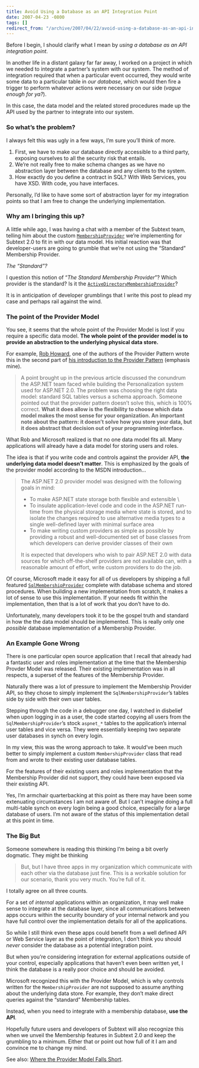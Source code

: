```yaml
---
title: Avoid Using a Database as an API Integration Point
date: 2007-04-23 -0800
tags: []
redirect_from: "/archive/2007/04/22/avoid-using-a-database-as-an-api-integration-point.aspx/"
---
```


Before I begin, I should clarify what I mean by *using a database as an
API integration point*.

In another life in a distant galaxy far far away, I worked on a project
in which we needed to integrate a partner’s system with our system. The
method of integration required that when a particular event occurred,
they would write some data to a particular table in *our database*,
which would then fire a trigger to perform whatever actions were
necessary on our side (*vague enough for ya?*).

In this case, the data model and the related stored procedures made up
the API used by the partner to integrate into our system.

### So what’s the problem?

I always felt this was ugly in a few ways, I’m sure you’ll think of
more.

1.  First, we have to make our database directly accessible to a third
    party, exposing ourselves to all the security risk that entails.
2.  We’re not really free to make schema changes as we have no
    abstraction layer between the database and any clients to the
    system.
3.  How exactly do you define a contract in SQL? With Web Services, you
    have XSD. With code, you have interfaces.

Personally, I’d like to have some sort of abstraction layer for my
integration points so that I am free to change the underlying
implementation.

### Why am I bringing this up?

A little while ago, I was having a chat with a member of the
Subtext team,
telling him about the custom
[`MembershipProvider`](http://msdn2.microsoft.com/en-us/library/system.web.security.membershipprovider.aspx "MembershipProvider on MSDN")
we’re implementing for Subtext 2.0 to fit in with our data model. His
initial reaction was that developer-users are going to grumble that
we’re not using the “Standard” Membership Provider.

*The “Standard”?*

I question this notion of “*The Standard Membership Provider*”? Which
provider is the standard? Is it the
[`ActiveDirectoryMembershipProvider`](http://msdn2.microsoft.com/en-us/library/system.web.security.activedirectorymembershipprovider.aspx "Membership Provider for the Active Directory on MSDN")?

It is in anticipation of developer grumblings that I write this post to
plead my case and perhaps rail against the wind.

### The point of the Provider Model

You see, it seems that the whole point of the Provider Model is lost if
you require a specific data model. **The whole point of the provider
model is to provide an abstraction to the underlying physical data
store.**

For example, [Rob
Howard](http://weblogs.asp.net/rhoward/ "Rob Howard’s Blog"), one of the
authors of the Provider Pattern wrote this in the second part of [his
introduction to the Provider
Pattern](http://msdn2.microsoft.com/en-us/library/ms972370.aspx "Provider Design Pattern, Part 2")
(emphasis mine).

> A point brought up in the previous article discussed the conundrum the
> ASP.NET team faced while building the Personalization system used for
> ASP.NET 2.0. The problem was choosing the right data model: standard
> SQL tables versus a schema approach. Someone pointed out that the
> provider pattern doesn’t solve this, which is 100% correct. **What it
> does allow is the flexibility to choose which data model makes the
> most sense for your organization. An important note about the pattern:
> it doesn’t solve how you store your data, but it does abstract that
> decision out of your programming interface.**

What Rob and Microsoft realized is that no one data model fits all. Many
applications will already have a data model for storing users and roles.

The idea is that if you write code and controls against the provider
API, **the underlying data model doesn’t matter**. This is emphasized by
the goals of the provider model according to the MSDN introduction...

> The ASP.NET 2.0 provider model was designed with the following goals
> in mind:
>
> -   To make ASP.NET state storage both flexible and extensible \
> -   To insulate application-level code and code in the ASP.NET
>     run-time from the physical storage media where state is stored,
>     and to isolate the changes required to use alternative media types
>     to a single well-defined layer with minimal surface area
> -   To make writing custom providers as simple as possible by
>     providing a robust and well-documented set of base classes from
>     which developers can derive provider classes of their own
>
> It is expected that developers who wish to pair ASP.NET 2.0 with data
> sources for which off-the-shelf providers are not available can, with
> a reasonable amount of effort, write custom providers to do the job.

Of course, Microsoft made it easy for all of us developers by shipping a
full featured
[`SqlMembershipProvider`](http://msdn2.microsoft.com/en-us/library/system.web.security.sqlmembershipprovider.aspx "Sql Membership Provider on MSDN")
complete with database schema and stored procedures. When building a new
implementation from scratch, it makes a lot of sense to use this
implementation. If your needs fit within the implementation, then that
is a lot of work that you don’t have to do.

Unfortunately, many developers took it to be the gospel truth and
standard in how the the data model should be implemented. This is really
only one *possible* database implementation of a Membership Provider.

### An Example Gone Wrong

There is one particular open source application that I recall that
already had a fantastic user and roles implementation at the time that
the Membership Provder Model was released. Their existing implementation
was in all respects, a superset of the features of the Membership
Provider.

Naturally there was a lot of pressure to implement the Membership
Provider API, so they chose to simply implement the
`SqlMembershipProvider`’s tables side by side with their own user
tables.

Stepping through the code in a debugger one day, I watched in disbelief
when upon logging in as a user, the code started copying all users from
the `SqlMembershipProvider`’s stock `aspnet_*` tables to the
application’s internal user tables and vice versa. They were essentially
keeping two separate user databases in synch on every login.

In my view, this was the wrong approach to take. It would’ve been much
better to simply implement a custom `MembershipProvider` class that read
from and wrote to their existing user database tables.

For the features of their existing users and roles implementation that
the Membership Provider did not support, they could have been exposed
via their existing API.

Yes, I’m armchair quarterbacking at this point as there may have been
some extenuating circumstances I am not aware of. But I can’t imagine
doing a full multi-table synch on every login being a good choice,
especially for a large database of users. I’m not aware of the status of
this implementation detail at this point in time.

### The Big But

Someone somewhere is reading this thinking I’m being a bit overly
dogmatic. They might be thinking

> But, but I have three apps in my organization which communicate with
> each other via the database just fine. This is a workable solution for
> our scenario, thank you very much. You’re full of it.

I totally agree on all three counts.

For a set of *internal* applications within an organization, it may well
make sense to integrate at the database layer, since all communications
between apps occurs within the security boundary of your internal
network and you have full control over the implementation details for
all of the applications.

So while I still think even these apps could benefit from a well defined
API or Web Service layer as the point of integration, I don’t think you
should *never* consider the database as a potential integration point.

But when you’re considering integration for external applications
outside of your control, especially applications that haven’t even been
written yet, I think the database is a really poor choice and should be
avoided.

Microsoft recognized this with the Provider Model, which is why controls
written for the `MembershipProvider` are not supposed to assume anything
about the underlying data store. For example, they don’t make direct
queries against the “standard” Membership tables.

Instead, when you need to integrate with a membership database, **use
the API**.

Hopefully future users and developers of Subtext will also recognize
this when we unveil the Membership features in Subtext 2.0 and keep the
grumbling to a minimum. Either that or point out how full of it I am and
convince me to change my mind.

See also: [Where the Provider Model Falls
Short](https://haacked.com/archive/2005/11/01/wheretheprovidermodelfallsshort.aspx "Another post on the Provider Pattern").


